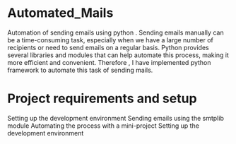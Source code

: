 # Automated_Mails
Automation of sending emails using python .
Sending emails manually can be a time-consuming task, especially when we have a large number of recipients or need to send emails on a regular basis. Python provides several libraries and modules that can help automate this process, making it more efficient and convenient. Therefore , I have implemented python framework to automate this task of sending mails.
# Project requirements and setup
Setting up the development environment
Sending emails using the smtplib module
Automating the process with a mini-project
Setting up the development environment
